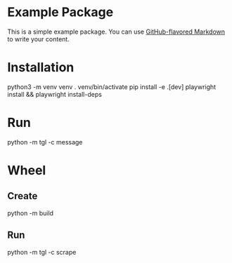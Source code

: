 # Example Package

This is a simple example package. You can use
[GitHub-flavored Markdown](https://guides.github.com/features/mastering-markdown/)
to write your content.


# Installation
python3 -m venv venv
. venv/bin/activate
pip install -e .[dev]
playwright install && playwright install-deps

# Run
python -m tgl -c message

# Wheel
## Create
python -m build

## Run
python -m tgl -c scrape
